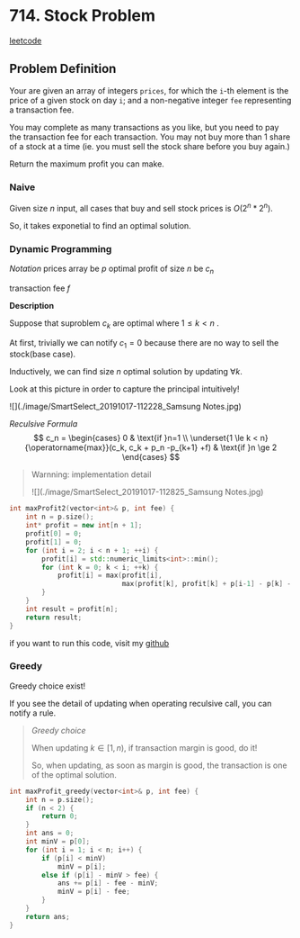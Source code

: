 # 714. Stock Problem 

[leetcode](https://leetcode.com/problems/best-time-to-buy-and-sell-stock-with-transaction-fee/)



## Problem Definition

Your are given an array of integers `prices`, for which the `i`-th element is the price of a given stock on day `i`; and a non-negative integer `fee` representing a transaction fee.

You may complete as many transactions as you like, but you need to pay the transaction fee for each transaction. You may not buy more than 1 share of a stock at a time (ie. you must sell the stock share before you buy again.)

Return the maximum profit you can make.



### Naive 

Given size $n$ input, all cases that buy and sell stock prices is $O(2^n*2^n)$.

So, it takes exponetial to find an optimal solution.



### Dynamic Programming

*Notation*
prices array be $p$
optimal profit of size $n$ be $c_n$  

transaction fee $f$

**Description**

Suppose that suproblem $c_k$ are optimal where $1 \le k <n$ .

At first, trivially we can notify $c_1 = 0$ because there are no way to sell the stock(base case).

Inductively, we can find size $n$ optimal solution by updating  $\forall k$.

Look at this picture in order to capture the principal intuitively!

![](./image/SmartSelect_20191017-112228_Samsung Notes.jpg)

*Reculsive Formula*
$$
c_n = 
\begin{cases}
0 & \text{if }n=1 \\
\underset{1 \le k < n}{\operatorname{max}}(c_k, c_k + p_n -p_{k+1} +f) & \text{if }n \ge 2
\end{cases}
$$

> Warnning: implementation detail 
>
> ![](./image/SmartSelect_20191017-112825_Samsung Notes.jpg)

```c++
int maxProfit2(vector<int>& p, int fee) {
    int n = p.size();
    int* profit = new int[n + 1];
    profit[0] = 0;
    profit[1] = 0;
    for (int i = 2; i < n + 1; ++i) {
        profit[i] = std::numeric_limits<int>::min();
        for (int k = 0; k < i; ++k) {
            profit[i] = max(profit[i], 
                            max(profit[k], profit[k] + p[i-1] - p[k] - fee));
        }
    }
    int result = profit[n];
    return result;
}

```

if you want to run this code, visit my [github](https://github.com/SUNGWOOKYOO/Algorithm/blob/master/src_Cplus/714_stock3.cpp)



### Greedy 

Greedy choice exist!

If you see the detail of updating when operating reculsive call, you can notify a rule.

> *Greedy choice* 
>
> When updating $k \in [1, n)$, if transaction margin is good, do it!
>
> So, when updating, as soon as margin is good, the transaction is one of the optimal solution.

```c++
int maxProfit_greedy(vector<int>& p, int fee) {
    int n = p.size();
    if (n < 2) {
    	return 0;
    }
    int ans = 0;
    int minV = p[0];
    for (int i = 1; i < n; i++) {
    	if (p[i] < minV)
    		minV = p[i];
    	else if (p[i] - minV > fee) {
    		ans += p[i] - fee - minV;
    		minV = p[i] - fee;
    	}
    }
    return ans;
}
```



